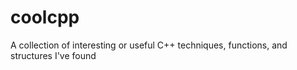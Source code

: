 # coolcpp
A collection of interesting or useful C++ techniques, functions, and structures I've found

